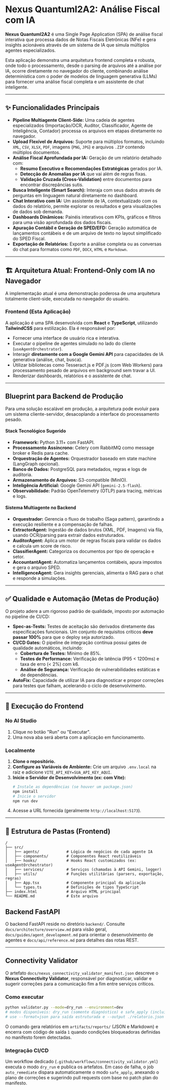 # Nexus QuantumI2A2: Análise Fiscal com IA

**Nexus QuantumI2A2** é uma Single Page Application (SPA) de análise fiscal interativa que processa dados de Notas Fiscais Eletrônicas (NFe) e gera insights acionáveis através de um sistema de IA que simula múltiplos agentes especializados.

Esta aplicação demonstra uma arquitetura frontend completa e robusta, onde todo o processamento, desde o parsing de arquivos até a análise por IA, ocorre diretamente no navegador do cliente, combinando análise determinística com o poder de modelos de linguagem generativa (LLMs) para fornecer uma análise fiscal completa e um assistente de chat inteligente.

---

## ✨ Funcionalidades Principais

*   **Pipeline Multiagente Client-Side:** Uma cadeia de agentes especializados (Importação/OCR, Auditor, Classificador, Agente de Inteligência, Contador) processa os arquivos em etapas diretamente no navegador.
*   **Upload Flexível de Arquivos:** Suporte para múltiplos formatos, incluindo `XML`, `CSV`, `XLSX`, `PDF`, imagens (`PNG`, `JPG`) e arquivos `.ZIP` contendo múltiplos documentos.
*   **Análise Fiscal Aprofundada por IA:** Geração de um relatório detalhado com:
    *   **Resumo Executivo e Recomendações Estratégicas** gerados por IA.
    *   **Detecção de Anomalias por IA** que vai além de regras fixas.
    *   **Validação Cruzada (Cross-Validation)** entre documentos para encontrar discrepâncias sutis.
*   **Busca Inteligente (Smart Search):** Interaja com seus dados através de perguntas em linguagem natural diretamente no dashboard.
*   **Chat Interativo com IA:** Um assistente de IA, contextualizado com os dados do relatório, permite explorar os resultados e gera visualizações de dados sob demanda.
*   **Dashboards Dinâmicos:** Painéis interativos com KPIs, gráficos e filtros para uma visão aprofundada dos dados fiscais.
*   **Apuração Contábil e Geração de SPED/EFD:** Geração automática de lançamentos contábeis e de um arquivo de texto no layout simplificado do SPED Fiscal.
*   **Exportação de Relatórios:** Exporte a análise completa ou as conversas do chat para formatos como `PDF`, `DOCX`, `HTML` e `Markdown`.

---

## 🏗️ Arquitetura Atual: Frontend-Only com IA no Navegador

A implementação atual é uma demonstração poderosa de uma arquitetura totalmente client-side, executada no navegador do usuário.

### Frontend (Esta Aplicação)

A aplicação é uma SPA desenvolvida com **React** e **TypeScript**, utilizando **TailwindCSS** para estilização. Ela é responsável por:
*   Fornecer uma interface de usuário rica e interativa.
*   Executar o pipeline de agentes simulado no lado do cliente (`useAgentOrchestrator`).
*   Interagir **diretamente com a Google Gemini API** para capacidades de IA generativa (análise, chat, busca).
*   Utilizar bibliotecas como Tesseract.js e PDF.js (com Web Workers) para processamento pesado de arquivos em background sem travar a UI.
*   Renderizar dashboards, relatórios e o assistente de chat.

---

##  Blueprint para Backend de Produção

Para uma solução escalável em produção, a arquitetura pode evoluir para um sistema cliente-servidor, desacoplando a interface do processamento pesado.

#### Stack Tecnológico Sugerido
*   **Framework:** Python 3.11+ com FastAPI.
*   **Processamento Assíncrono:** Celery com RabbitMQ como message broker e Redis para cache.
*   **Orquestração de Agentes:** Orquestrador baseado em state machine (LangGraph opcional).
*   **Banco de Dados:** PostgreSQL para metadados, regras e logs de auditoria.
*   **Armazenamento de Arquivos:** S3-compatible (MinIO).
*   **Inteligência Artificial:** Google Gemini API (`gemini-2.5-flash`).
*   **Observabilidade:** Padrão OpenTelemetry (OTLP) para tracing, métricas e logs.

#### Sistema Multiagente no Backend

*   **Orquestrador:** Gerencia o fluxo de trabalho (Saga pattern), garantindo a execução resiliente e a compensação de falhas.
*   **ExtractorAgent:** Ingestão de dados brutos (XML, PDF, Imagens) via fila, usando OCR/parsing para extrair dados estruturados.
*   **AuditorAgent:** Aplica um motor de regras fiscais para validar os dados e calcula um score de risco.
*   **ClassifierAgent:** Categoriza os documentos por tipo de operação e setor.
*   **AccountantAgent:** Automatiza lançamentos contábeis, apura impostos e gera o arquivo SPED.
*   **IntelligenceAgent:** Gera insights gerenciais, alimenta o RAG para o chat e responde a simulações.

---

## ✅ Qualidade e Automação (Metas de Produção)

O projeto adere a um rigoroso padrão de qualidade, imposto por automação no pipeline de CI/CD:

*   **Spec-as-Tests:** Testes de aceitação são derivados diretamente das especificações funcionais. Um conjunto de requisitos críticos **deve passar 100%** para que o deploy seja autorizado.
*   **CI/CD Gates:** O pipeline de integração contínua possui gates de qualidade automáticos, incluindo:
    *   **Cobertura de Testes:** Mínimo de 85%.
    *   **Testes de Performance:** Verificação de latência (P95 < 1200ms) e taxa de erro (< 2%) com k6.
    *   **Análise de Segurança:** Verificação de vulnerabilidades estáticas e de dependências.
*   **AutoFix:** Capacidade de utilizar IA para diagnosticar e propor correções para testes que falham, acelerando o ciclo de desenvolvimento.

---

## 🚀 Execução do Frontend

### No AI Studio
1. Clique no botão "Run" ou "Executar".
2. Uma nova aba será aberta com a aplicação em funcionamento.

### Localmente
1. **Clone o repositório.**
2. **Configure as Variáveis de Ambiente:** Crie um arquivo `.env.local` na raiz e adicione `VITE_API_KEY=SUA_API_KEY_AQUI`.
3. **Inicie o Servidor de Desenvolvimento (ex: com Vite):**
   ```bash
   # Instale as dependências (se houver um package.json)
   npm install
   # Inicie o servidor
   npm run dev
   ```
4. Acesse a URL fornecida (geralmente `http://localhost:5173`).

---

## 📁 Estrutura de Pastas (Frontend)

```
/
├── src/
│   ├── agents/            # Lógica de negócios de cada agente IA
│   ├── components/        # Componentes React reutilizáveis
│   ├── hooks/             # Hooks React customizados (ex: useAgentOrchestrator)
│   ├── services/          # Serviços (chamadas à API Gemini, logger)
│   ├── utils/             # Funções utilitárias (parsers, exportação, regras)
│   ├── App.tsx            # Componente principal da aplicação
│   └── types.ts           # Definições de tipos TypeScript
├── index.html             # Arquivo HTML principal
└── README.md              # Este arquivo
```

## Backend FastAPI

O backend FastAPI reside no diretório `backend/`. Consulte `docs/architecture/overview.md` para visão geral, `docs/guides/agent_development.md` para orientar o desenvolvimento de agentes e `docs/api/reference.md` para detalhes das rotas REST.

---

## Connectivity Validator

O artefato `docs/nexus_connectivity_validator_manifest.json` descreve o **Nexus Connectivity Validator**, responsável por diagnosticar, validar e sugerir correções para a comunicação fim a fim entre serviços críticos.

### Como executar

```bash
python validator.py --mode=dry_run --environment=dev
# modos disponíveis: dry_run (somente diagnóstico) e safe_apply (inclui plano de remediação)
# use --format=json para saída estruturada e --output ./relatorio.json para salvar o relatório
```

O comando gera relatórios em `artifacts/reports/` (JSON e Markdown) e encerra com código de saída `1` quando condições bloqueadoras definidas no manifesto forem detectadas.

### Integração CI/CD

Um workflow dedicado (`.github/workflows/connectivity_validator.yml`) executa o modo `dry_run` e publica os artefatos. Em caso de falha, o job `auto_remediate` dispara automaticamente o modo `safe_apply`, anexando o plano de correções e sugerindo pull requests com base no patch plan do manifesto.
